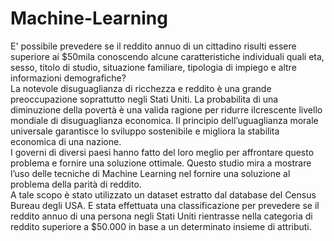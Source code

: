 # Machine-Learning
E' possibile prevedere se il reddito annuo di un cittadino risulti essere superiore ai $50mila conoscendo alcune caratteristiche individuali quali eta, sesso, titolo di studio, situazione familiare, tipologia di impiego e altre informazioni demografiche? <br>
La notevole disuguaglianza di ricchezza e reddito è una grande preoccupazione soprattutto negli Stati Uniti. La probabilita di una diminuzione della povertà è una valida ragione per ridurre ilcrescente livello mondiale di disuguaglianza economica. Il principio dell’uguaglianza morale universale garantisce lo sviluppo sostenibile e migliora la stabilita economica di una nazione. <br>
I governi di diversi paesi hanno fatto del loro meglio per affrontare questo problema e fornire una soluzione ottimale. Questo studio mira a mostrare l’uso delle tecniche di Machine Learning nel fornire una soluzione al problema della parità di reddito. <br>
A tale scopo è stato utilizzato un dataset estratto dal database del Census Bureau degli USA. E stata effettuata una classificazione per prevedere se il reddito annuo di una persona negli Stati Uniti rientrasse nella categoria di reddito superiore a $50.000 in base a un determinato insieme di attributi.
